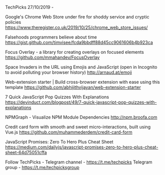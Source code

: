 TechPicks 27/10/2019 -

Google's Chrome Web Store under fire for shoddy service and cryptic policies
https://www.theregister.co.uk/2019/10/25/chrome_web_store_issues/

Falsehoods programmers believe about time
https://gist.github.com/timvisee/fcda9bbdff88d45cc9061606b4b923ca

Focus Overlay - a library for creating overlays on focused elements
https://github.com/mmahandev/FocusOverlay

Space Invaders in the URL using Emojis and JavaScript (open in Incognito to avoid polluting your browser history)
http://arnaud.at/emoji

Web-extension starter | Build cross-browser extension with ease using this template
https://github.com/abhijithvijayan/web-extension-starter

7 Quick JavaScript Pop Quizzes With Explanations
https://devinduct.com/blogpost/49/7-quick-javascript-pop-quizzes-with-explanations

NPMGraph - Visualize NPM Module Dependencies
http://npm.broofa.com

Credit card form with smooth and sweet micro-interactions, built using Vue.js
https://github.com/muhammederdem/credit-card-form

JavaScript Promises: Zero To Hero Plus Cheat Sheet
https://medium.com/dailyjs/javascript-promises-zero-to-hero-plus-cheat-sheet-64d75051cffa

Follow TechPicks -
Telegram channel - https://t.me/techpicks
Telegram group - https://t.me/techpicksgroup